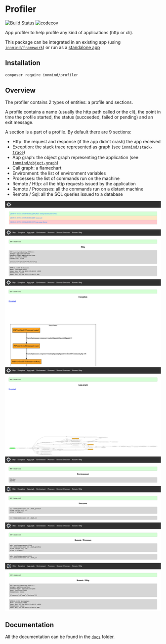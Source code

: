 # Profiler

[![Build Status](https://github.com/Innmind/Profiler/workflows/CI/badge.svg?branch=master)](https://github.com/Innmind/Profiler/actions?query=workflow%3ACI)
[![codecov](https://codecov.io/gh/Innmind/Profiler/branch/develop/graph/badge.svg)](https://codecov.io/gh/Innmind/Profiler)

App profiler to help profile any kind of applications (http or cli).

This package can be integrated in an existing app (using [`innmind/framework`](https://packagist.org/packages/innmind/framework)) or run as a [standalone app](docs/standalone.md)

## Installation

```sh
composer require innmind/profiler
```

## Overview

The profiler contains 2 types of entities: a profile and sections.

A profile contains a name (usually the http path called or the cli), the point in time the profile started, the status (succeeded, failed or pending) and an exit message.

A section is a part of a profile. By default there are 9 sections:
- Http: the request and response (if the app didn't crash) the app received
- Exception: the stack trace represented as graph (see [`innmind/stack-trace`](https://packagist.org/packages/innmind/stack-trace))
- App graph: the object graph representing the application (see [`innmind/object-graph`](https://packagist.org/packages/innmind/object-graph))
- Call graph: a flamechart
- Environment: the list of environment variables
- Processes: the list of commands run on the machine
- Remote / Http: all the http requests issued by the application
- Remote / Processes: all the commands run on a distant machine
- Remote / Sql: all the SQL queries issued to a database

![](overview/index.png)
![](overview/http.png)
![](overview/exception.png)
![](overview/app_graph.png)
![](overview/environment.png)
![](overview/processes.png)
![](overview/remote_processes.png)
![](overview/remote_http.png)

## Documentation

All the documentation can be found in the [`docs`](docs/) folder.
